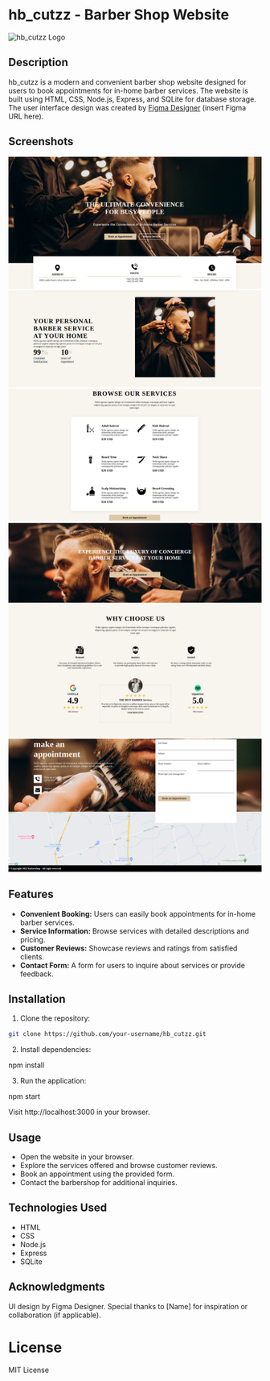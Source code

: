 # hb_cutzz - Barber Shop Website

![hb_cutzz Logo](./path/to/your/logo.png)

## Description

hb_cutzz is a modern and convenient barber shop website designed for users to book appointments for in-home barber services. The website is built using HTML, CSS, Node.js, Express, and SQLite for database storage. The user interface design was created by [Figma Designer](https://www.figma.com/file/D8hCzOdAx2FeL8rb0S0Vrn/Barbershop-(Community)?type=design&node-id=0-1&mode=design&t=c8RUuRUBNwFMtyjD-0) (insert Figma URL here).

## Screenshots

![Screenshot 1](./public/images/screenshots/screenshot1.png)
![Screenshot 2](./public/images/screenshots/screenshot2.png)
![Screenshot 3](./public/images/screenshots/screenshot3.png)
![Screenshot 4](./public/images/screenshots/screenshot4.png)
![Screenshot 5](./public/images/screenshots/screenshot5.png)
![Screenshot 6](./public/images/screenshots/screenshot6.png)

## Features

- **Convenient Booking:** Users can easily book appointments for in-home barber services.
- **Service Information:** Browse services with detailed descriptions and pricing.
- **Customer Reviews:** Showcase reviews and ratings from satisfied clients.
- **Contact Form:** A form for users to inquire about services or provide feedback.

## Installation

1. Clone the repository:

```bash
git clone https://github.com/your-username/hb_cutzz.git
```



2. Install dependencies:

npm install

3. Run the application:

npm start
 
Visit http://localhost:3000 in your browser.

## Usage

- Open the website in your browser.
- Explore the services offered and browse customer reviews.
- Book an appointment using the provided form.
- Contact the barbershop for additional inquiries.

## Technologies Used

- HTML
- CSS
- Node.js
- Express
- SQLite

## Acknowledgments

UI design by Figma Designer.
Special thanks to [Name] for inspiration or collaboration (if applicable).

# License

MIT License

